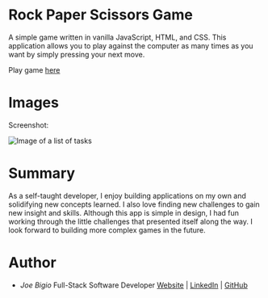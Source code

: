 # Rock Paper Scissors Game

A simple game written in vanilla JavaScript, HTML, and CSS. This application allows you to play against the computer as many times as you want by simply pressing your next move.

Play game [here](https://jvbigio.github.io/rock-paper-scissors-game/)

# Images

Screenshot:

![Image of a list of tasks](https://i.postimg.cc/3NmcTGdL/rock-paper-scissors.png)

# Summary

As a self-taught developer, I enjoy building applications on my own and solidifying new concepts learned. I also love finding new challenges to gain new insight and skills. Although this app is simple in design, I had fun working through the little challenges that presented itself along the way. I look forward to building more complex games in the future.

# Author

- _Joe Bigio_ Full-Stack Software Developer [Website](https://j-bigio-portfolio.netlify.app/) | [LinkedIn](https://www.linkedin.com/in/joelbigio/) | [GitHub](https://github.com/jvbigio)
